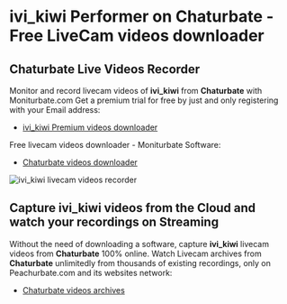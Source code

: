 # ivi_kiwi Performer on Chaturbate - Free LiveCam videos downloader

## Chaturbate Live Videos Recorder

Monitor and record livecam videos of **ivi_kiwi** from **Chaturbate** with Moniturbate.com
Get a premium trial for free by just and only registering with your Email address:
* [ivi_kiwi Premium videos downloader](https://moniturbate.com/request-demo-licence-key.html)

Free livecam videos downloader - Moniturbate Software:
* [Chaturbate videos downloader](https://moniturbate.com/moniturbate-download-software.html)

![ivi_kiwi livecam videos recorder](https://peachurnet.com/templates/moniturbate-software.png)


## Capture ivi_kiwi videos from the Cloud and watch your recordings on Streaming

Without the need of downloading a software, capture **ivi_kiwi** livecam videos from **Chaturbate** 100% online.
Watch Livecam archives from **Chaturbate** unlimitedly from thousands of existing recordings, only on Peachurbate.com and its websites network:
* [Chaturbate videos archives](https://peachurnet.com/)